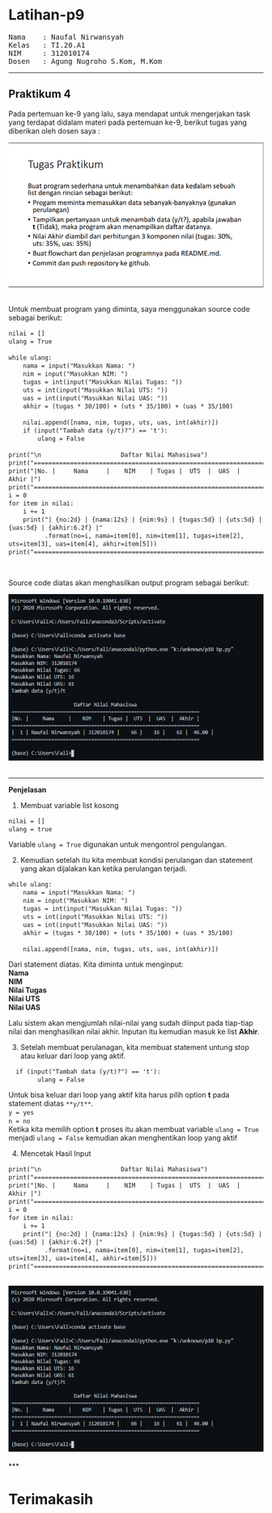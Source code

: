 # Latihan-p9
<pre>
Nama    : Naufal Nirwansyah 
Kelas   : TI.20.A1
NIM     : 312010174
Dosen   : Agung Nugroho S.Kom, M.Kom
</pre>

***
 ## Praktikum 4

 Pada pertemuan ke-9 yang lalu, saya mendapat untuk mengerjakan task yang terdapat didalam materi pada pertemuan ke-9, berikut tugas yang diberikan oleh dosen saya : <br>
<div align="center">
<img src="images/tugasp4.png" >
</div>
<br>

Untuk membuat program yang diminta, saya menggunakan source code sebagai berikut: <br>
```
nilai = []
ulang = True

while ulang:
    nama = input("Masukkan Nama: ")
    nim = input("Masukkan NIM: ")
    tugas = int(input("Masukkan Nilai Tugas: "))
    uts = int(input("Masukkan Nilai UTS: "))
    uas = int(input("Masukkan Nilai UAS: "))
    akhir = (tugas * 30/100) + (uts * 35/100) + (uas * 35/100)

    nilai.append([nama, nim, tugas, uts, uas, int(akhir)])
    if (input("Tambah data (y/t)?") == 't'):
        ulang = False

print("\n                      Daftar Nilai Mahasiswa")
print("==================================================================")
print("|No. |     Nama     |    NIM    | Tugas |  UTS  |  UAS  |  Akhir |")
print("==================================================================")
i = 0
for item in nilai:
    i += 1
    print("| {no:2d} | {nama:12s} | {nim:9s} | {tugas:5d} | {uts:5d} | {uas:5d} | {akhir:6.2f} |"
          .format(no=i, nama=item[0], nim=item[1], tugas=item[2], uts=item[3], uas=item[4], akhir=item[5]))
print("==================================================================")
```
<br>

Source code diatas akan menghasilkan output program sebagai berikut: <br>
<div align="center">
<img src="images/resultp4.png" >
</div>
<br>

***

**Penjelasan** <br>
1. Membuat variable list kosong <br>
```
nilai = []
ulang = true
```
Variable `ulang = True` digunakan untuk mengontrol pengulangan. 
<br>

2. Kemudian setelah itu kita membuat kondisi perulangan dan statement yang akan dijalakan kan ketika perulangan terjadi. <br>
```
while ulang:
    nama = input("Masukkan Nama: ")
    nim = input("Masukkan NIM: ")
    tugas = int(input("Masukkan Nilai Tugas: "))
    uts = int(input("Masukkan Nilai UTS: "))
    uas = int(input("Masukkan Nilai UAS: "))
    akhir = (tugas * 30/100) + (uts * 35/100) + (uas * 35/100)

    nilai.append([nama, nim, tugas, uts, uas, int(akhir)])
```
Dari statement diatas. Kita diminta untuk menginput: <br>
**Nama** <br>
**NIM** <br>
**Nilai Tugas** <br>
**Nilai UTS** <br>
**Nilai UAS** <br>

Lalu sistem akan mengjumlah nilai-nilai yang sudah diinput pada tiap-tiap nilai dan menghasilkan nilai akhir. Inputan itu kemudian masuk ke list **Akhir**.
<br>

3. Setelah membuat perulanagan, kita membuat statement untung stop atau keluar dari loop yang aktif. <br>
```
  if (input("Tambah data (y/t)?") == 't'):
        ulang = False
```
Untuk bisa keluar dari loop yang aktif kita harus pilih option **t** pada statement diatas `**y/t**`. <br>
`y = yes` <br>
`n = no` <br>
Ketika kita memilih option **t** proses itu akan membuat variable `ulang = True` menjadi `ulang = False` kemudian akan menghentikan loop yang aktif <br>

4. Mencetak Hasil Input <br>
```
print("\n                      Daftar Nilai Mahasiswa")
print("==================================================================")
print("|No. |     Nama     |    NIM    | Tugas |  UTS  |  UAS  |  Akhir |")
print("==================================================================")
i = 0
for item in nilai:
    i += 1
    print("| {no:2d} | {nama:12s} | {nim:9s} | {tugas:5d} | {uts:5d} | {uas:5d} | {akhir:6.2f} |"
          .format(no=i, nama=item[0], nim=item[1], tugas=item[2], uts=item[3], uas=item[4], akhir=item[5]))
print("==================================================================")
```
<br>
<div align="center">
<img src="images/resultp4.png" >
</div>
<br>
***

# Terimakasih